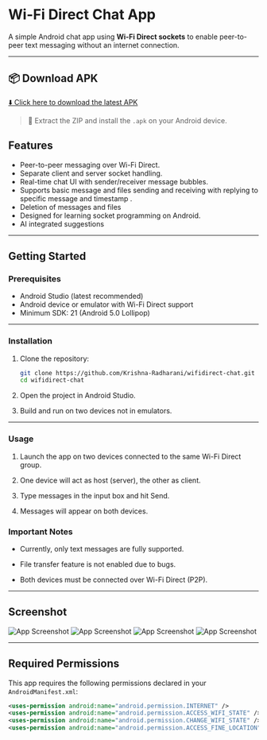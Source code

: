 # Wi-Fi Direct Chat App

A simple Android chat app using **Wi-Fi Direct sockets** to enable peer-to-peer text messaging without an internet connection.

---
## 📦 Download APK

[⬇️ Click here to download the latest APK](https://github.com/Krishna-Radharani/wifidirect-chat/releases/download/v1.0/WiFiDirectChat-v1.0.zip)

> 🔐 Extract the ZIP and install the `.apk` on your Android device.


## Features

- Peer-to-peer messaging over Wi-Fi Direct.
- Separate client and server socket handling.
- Real-time chat UI with sender/receiver message bubbles.
- Supports basic message and files sending and receiving with replying to specific message and timestamp .
- Deletion of messages and files
- Designed for learning socket programming on Android.
- AI integrated suggestions 

---

## Getting Started

### Prerequisites

- Android Studio (latest recommended)
- Android device or emulator with Wi-Fi Direct support
- Minimum SDK: 21 (Android 5.0 Lollipop)

---

### Installation

1. Clone the repository:

   ```bash
   git clone https://github.com/Krishna-Radharani/wifidirect-chat.git
   cd wifidirect-chat
2. Open the project in Android Studio.

3. Build and run on two devices not in emulators.
---

### Usage
1. Launch the app on two devices connected to the same Wi-Fi Direct group.

2. One device will act as host (server), the other as client.

3. Type messages in the input box and hit Send.

4. Messages will appear on both devices.
### Important Notes
- Currently, only text messages are fully supported.

- File transfer feature is not enabled due to bugs.

- Both devices must be connected over Wi-Fi Direct (P2P).
  
 ---
 
## Screenshot

![App Screenshot](image1.jpg)
![App Screenshot](image2.jpg)
![App Screenshot](image3.jpg)
![App Screenshot](image4.jpg)

---

## Required Permissions

This app requires the following permissions declared in your `AndroidManifest.xml`:

```xml
<uses-permission android:name="android.permission.INTERNET" />
<uses-permission android:name="android.permission.ACCESS_WIFI_STATE" />
<uses-permission android:name="android.permission.CHANGE_WIFI_STATE" />
<uses-permission android:name="android.permission.ACCESS_FINE_LOCATION" />



